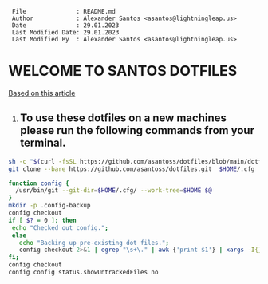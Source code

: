 ```
 File              : README.md
 Author            : Alexander Santos <asantos@lightningleap.us>
 Date              : 29.01.2023
 Last Modified Date: 29.01.2023
 Last Modified By  : Alexander Santos <asantos@lightningleap.us>
```
# WELCOME TO SANTOS DOTFILES


[Based on this article](https://www.atlassian.com/git/tutorials/dotfiles)

1. To use these dotfiles on a new machines please run the following commands from your terminal.
    -  
 ```bash
sh -c "$(curl -fsSL https://github.com/asantoss/dotfiles/blob/main/dotfiles.sh)"
git clone --bare https://github.com/asantoss/dotfiles.git  $HOME/.cfg

function config {
   /usr/bin/git --git-dir=$HOME/.cfg/ --work-tree=$HOME $@
}
mkdir -p .config-backup
config checkout
if [ $? = 0 ]; then
  echo "Checked out config.";
  else
    echo "Backing up pre-existing dot files.";
    config checkout 2>&1 | egrep "\s+\." | awk {'print $1'} | xargs -I{} mv {} .config-backup/{}
fi;
config checkout
config config status.showUntrackedFiles no
```



